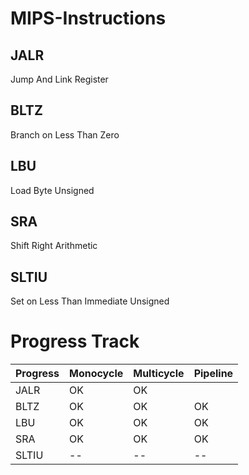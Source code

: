 # MIPS-Instructions


## JALR
Jump And Link Register
## BLTZ
Branch on Less Than Zero
## LBU
Load Byte Unsigned
## SRA
Shift Right Arithmetic
## SLTIU
Set on Less Than Immediate Unsigned 

# Progress Track


| **Progress**   | **Monocycle**  | **Multicycle**  | **Pipeline**  |
|----------------|----------------|-----------------|---------------|
| JALR           | OK            |          OK      |            |
| BLTZ            |   OK           |          OK      |     OK         |
| LBU            |   OK           |        OK        |        OK      |
| SRA             |    OK          |         OK     |          OK    |
| SLTIU          |       --       |        --        |       --       |
